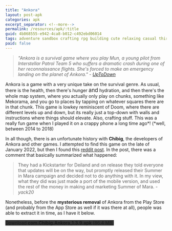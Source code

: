 ```yaml
---
title: "Ankora"
layout: post-apk
categories: apk
excerpt_separator: <!--more-->
permalink: /resources/apk/:title
guid: 4b868555-e942-4ca8-b012-c492ebd06014
tags: adventure sandbox crafting rpg building cute relaxing casual third-person
paid: false
---
```


> _"Ankora is a survival game where you play Mun, a young pilot from Interstellar Patrol Team 5 who suffers a dramatic crash during one of her reconnaissance flights. She's forced to make an emergency landing on the planet of Ankora." - <a href="https://ankora.en.uptodown.com/android" target="_blank">UpToDown</a>_

Ankora is a game with a very unique take on the survival genre. As usual, there is the health, then there's hunger <span style="font-size:120%">and</span> hydration, and then there's the whole map system, where you actually only play on chunks, something like Mekorama, and you go to places by tapping on whatever squares there are in that chunk.<!--more--> This game is lowkey reminiscent of Doom, where there are different levels up and down, but its really just a top-down with walls and instructions where things should elevate. Also, crafting stuff. This was a really fun game when I played it on a crappy phone a long time ago*! (*well, between 2014 to 2018)

In all though, there is an unfortunate history with **Chibig**, the developers of Ankora and other games. I attempted to find this game on the late of January 2022, but then I found this [reddit post](https://www.reddit.com/r/LimitedPrintGames/comments/pm2qm9/what_are_your_thoughts_on_the_ankora_lost_days/). In the post, there was a comment that basically summarized what happened:

> They had a Kickstarter for Deiland and on release they told everyone that updates will be on the way, but promptly released their Summer in Mara campaign and decided not to do anything with it. In my view, what they did was just made a port of the mobile version, and used the rest of the money in making and marketing Summer of Mara. - _yack20_

Nonetheless, before the **mysterious removal** of Ankora from the Play Store (and probably from the App Store as well if it was there at all), people was able to extract it in time, as I have it below.

<div class="text-center">
    <a class="btn btn-dark btn-block w-100" onclick='apk("com.Chibig.Ankora_1.3.9.apk")' style="text-decoration: none; background-color: #333;"> Download <b>com.Chibig.Ankora_1.3.9.apk</b> (86.4 MB)</a>
</div>
